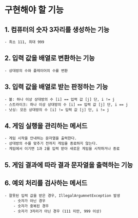 # 구현해야 할 기능


## 1. 컴퓨터의 숫자 3자리를 생성하는 기능
    - 최소 111, 최대 999

## 2. 입력 값을 배열로 변환하는 기능
    - 상대방의 수와 플레이어의 수를 변환

## 3. 입력 값을 배열로 받는 판정하는 기능
    - 볼: 하나 이상 상대방의 수 [i] == 입력 값 [j] 단, i != j
    - 스트라이크: 하나 이상 상대방의 수 [i] == 입력 값 [j] 단, i == j
    - 낫싱: 모든 상대방의 수 [i] != 입력 값 [j] 단, i != j

## 4. 게임 실행을 관리하는 메서드
    - 게임 시작을 안내하는 문자열을 출력한다.
    - 상대방의 수를 맞추기 전까지 게임을 종료하지 않는다.
    - 게임에서 이기면 1과 2를 입력 받아 새로운 게임을 시작하거나 종료 

## 5. 게임 결과에 따라 결과 문자열을 출력하는 기능

## 6. 예외 처리를 검사하는 메서드
    - 잘못된 입력 값을 받은 경우, IllegalArgumnetException 발생
        - 숫자가 아닌 경우
        - 숫자가 중복된 경우
        - 숫자가 3자리가 아닌 경우 (111 미만, 999 이상)

